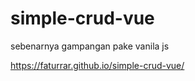 # simple-crud-vue

sebenarnya gampangan pake vanila js

https://faturrar.github.io/simple-crud-vue/
